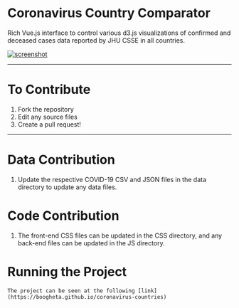 # Coronavirus Country Comparator

Rich Vue.js interface to control various d3.js visualizations of confirmed and deceased cases data reported by JHU CSSE in all countries.

[![screenshot](https://raw.githubusercontent.com/boogheta/coronavirus-countries/master/img/screenshotv2.png)](https://boogheta.github.io/coronavirus-countries/)

---

# To Contribute

1. Fork the repository
2. Edit any source files
3. Create a pull request!

---

# Data Contribution

1. Update the respective COVID-19 CSV and JSON files in the data directory to update any data files.

# Code Contribution

1. The front-end CSS files can be updated in the CSS directory, and any back-end files can be updated in the JS directory.

# Running the Project

	The project can be seen at the following [link](https://boogheta.github.io/coronavirus-countries)
